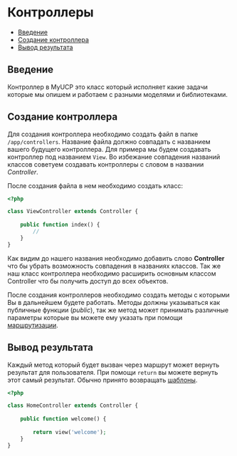 # Контроллеры

- [Введение](#Введение)
- [Создание контроллера](#Создание-контроллера)
- [Вывод результата](#Вывод-результата)
</ul>

<a name="Введение"></a>
## Введение

Контроллер в MyUCP это класс который исполняет какие задачи которые мы опишем и работаем с разными моделями и библиотеками.

<a name="Создание-контроллера"></a>
## Создание контроллера

Для создания контроллера необходимо создать файл в папке `/app/controllers`. Название файла должно совпадать с названием вашего будущего контроллера. Для примера мы будем создавать контроллер под названием `View`. Во избежание совпадения названий классов советуем создавать контроллеры с словом в названии <em>Controller</em>.

После создания файла в нем необходимо создать класс:

```php
<?php

class ViewController extends Controller {
	
	public function index() {
		//
	}
}
```

Как видим до нашего названия необходимо добавить слово **Controller** что бы убрать возможность совпадения в названиях классов. Так же наш класс контроллера необходимо расширить основным классом Controller что бы получить доступ до всех объектов.

После создания контроллеров необходимо создать методы с которыми Вы в дальнейшем будете работать. Методы должны указываться как публичные функции (<em>public</em>), так же метод может принимать различные параметры которые вы можете ему указать при помощи <a href="/docs/5.5/routing">маршрутизации</a>.

<a name="Вывод-результата"></a>
## Вывод результата

Каждый метод который будет вызван через маршрут может вернуть результат для пользователя. При помощи `return` вы можете вернуть этот самый результат. Обычно принято возвращать <a href="/docs/5.5/views">шаблоны</a>.

```php
<?php

class HomeController extends Controller {
	
	public function welcome() {
		
		return view('welcome');
	}
}
```